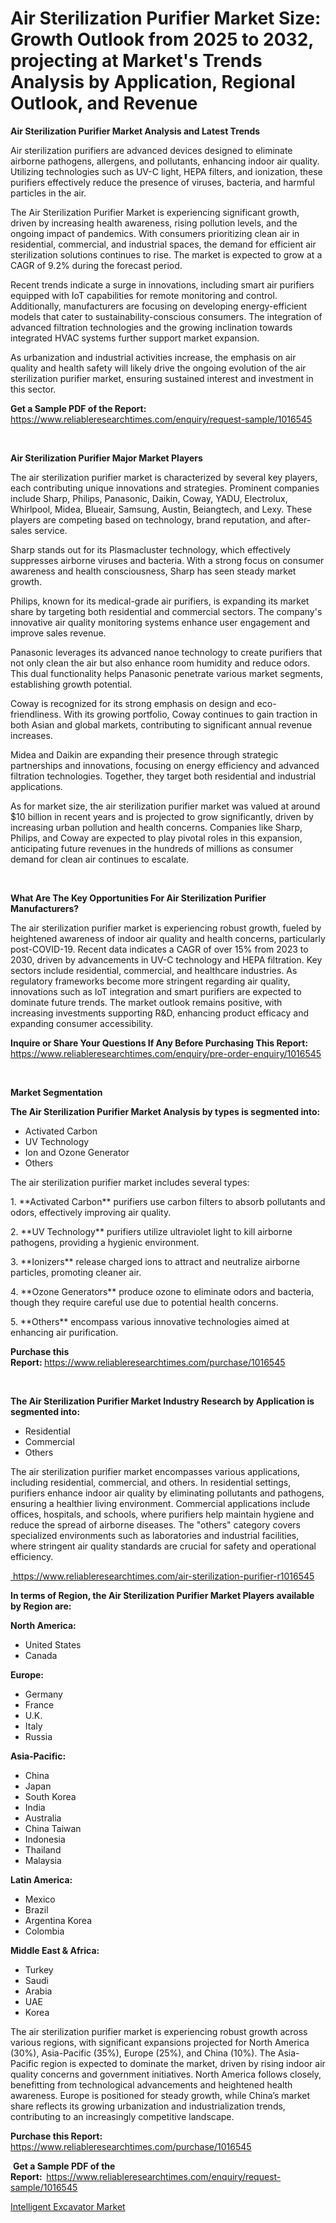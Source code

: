 <p><h1>Air Sterilization Purifier Market Size: Growth Outlook from 2025 to 2032, projecting at Market's Trends Analysis by Application, Regional Outlook, and Revenue</h1></p><p><strong>Air Sterilization Purifier Market Analysis and Latest Trends</strong></p>
<p><p>Air sterilization purifiers are advanced devices designed to eliminate airborne pathogens, allergens, and pollutants, enhancing indoor air quality. Utilizing technologies such as UV-C light, HEPA filters, and ionization, these purifiers effectively reduce the presence of viruses, bacteria, and harmful particles in the air.</p><p>The Air Sterilization Purifier Market is experiencing significant growth, driven by increasing health awareness, rising pollution levels, and the ongoing impact of pandemics. With consumers prioritizing clean air in residential, commercial, and industrial spaces, the demand for efficient air sterilization solutions continues to rise. The market is expected to grow at a CAGR of 9.2% during the forecast period. </p><p>Recent trends indicate a surge in innovations, including smart air purifiers equipped with IoT capabilities for remote monitoring and control. Additionally, manufacturers are focusing on developing energy-efficient models that cater to sustainability-conscious consumers. The integration of advanced filtration technologies and the growing inclination towards integrated HVAC systems further support market expansion. </p><p>As urbanization and industrial activities increase, the emphasis on air quality and health safety will likely drive the ongoing evolution of the air sterilization purifier market, ensuring sustained interest and investment in this sector.</p></p>
<p><strong>Get a Sample PDF of the Report:&nbsp;</strong> <a href="https://www.reliableresearchtimes.com/enquiry/request-sample/1016545?utm_campaign=2199&utm_medium=2&utm_source=Github&utm_content=ia&utm_term=17022025&utm_id=air-sterilization-purifier">https://www.reliableresearchtimes.com/enquiry/request-sample/1016545</a></p>
<p>&nbsp;</p>
<p><strong>Air Sterilization Purifier Major Market Players</strong></p>
<p><p>The air sterilization purifier market is characterized by several key players, each contributing unique innovations and strategies. Prominent companies include Sharp, Philips, Panasonic, Daikin, Coway, YADU, Electrolux, Whirlpool, Midea, Blueair, Samsung, Austin, Beiangtech, and Lexy. These players are competing based on technology, brand reputation, and after-sales service.</p><p>Sharp stands out for its Plasmacluster technology, which effectively suppresses airborne viruses and bacteria. With a strong focus on consumer awareness and health consciousness, Sharp has seen steady market growth.</p><p>Philips, known for its medical-grade air purifiers, is expanding its market share by targeting both residential and commercial sectors. The company's innovative air quality monitoring systems enhance user engagement and improve sales revenue.</p><p>Panasonic leverages its advanced nanoe technology to create purifiers that not only clean the air but also enhance room humidity and reduce odors. This dual functionality helps Panasonic penetrate various market segments, establishing growth potential.</p><p>Coway is recognized for its strong emphasis on design and eco-friendliness. With its growing portfolio, Coway continues to gain traction in both Asian and global markets, contributing to significant annual revenue increases.</p><p>Midea and Daikin are expanding their presence through strategic partnerships and innovations, focusing on energy efficiency and advanced filtration technologies. Together, they target both residential and industrial applications.</p><p>As for market size, the air sterilization purifier market was valued at around $10 billion in recent years and is projected to grow significantly, driven by increasing urban pollution and health concerns. Companies like Sharp, Philips, and Coway are expected to play pivotal roles in this expansion, anticipating future revenues in the hundreds of millions as consumer demand for clean air continues to escalate.</p></p>
<p>&nbsp;</p>
<p><strong>What Are The Key Opportunities For Air Sterilization Purifier Manufacturers?</strong></p>
<p><p>The air sterilization purifier market is experiencing robust growth, fueled by heightened awareness of indoor air quality and health concerns, particularly post-COVID-19. Recent data indicates a CAGR of over 15% from 2023 to 2030, driven by advancements in UV-C technology and HEPA filtration. Key sectors include residential, commercial, and healthcare industries. As regulatory frameworks become more stringent regarding air quality, innovations such as IoT integration and smart purifiers are expected to dominate future trends. The market outlook remains positive, with increasing investments supporting R&D, enhancing product efficacy and expanding consumer accessibility.</p></p>
<p><strong>Inquire or Share Your Questions If Any Before Purchasing This Report:</strong> <a href="https://www.reliableresearchtimes.com/enquiry/pre-order-enquiry/1016545?utm_campaign=2199&utm_medium=2&utm_source=Github&utm_content=ia&utm_term=17022025&utm_id=air-sterilization-purifier">https://www.reliableresearchtimes.com/enquiry/pre-order-enquiry/1016545</a></p>
<p>&nbsp;</p>
<p><strong>Market Segmentation</strong></p>
<p><strong>The Air Sterilization Purifier Market Analysis by types is segmented into:</strong></p>
<p><ul><li>Activated Carbon</li><li>UV Technology</li><li>Ion and Ozone Generator</li><li>Others</li></ul></p>
<p><p>The air sterilization purifier market includes several types: </p><p>1. **Activated Carbon** purifiers use carbon filters to absorb pollutants and odors, effectively improving air quality. </p><p>2. **UV Technology** purifiers utilize ultraviolet light to kill airborne pathogens, providing a hygienic environment. </p><p>3. **Ionizers** release charged ions to attract and neutralize airborne particles, promoting cleaner air. </p><p>4. **Ozone Generators** produce ozone to eliminate odors and bacteria, though they require careful use due to potential health concerns. </p><p>5. **Others** encompass various innovative technologies aimed at enhancing air purification.</p></p>
<p><strong>Purchase this Report:&nbsp;</strong><a href="https://www.reliableresearchtimes.com/purchase/1016545?utm_campaign=2199&utm_medium=2&utm_source=Github&utm_content=ia&utm_term=17022025&utm_id=air-sterilization-purifier">https://www.reliableresearchtimes.com/purchase/1016545</a></p>
<p>&nbsp;</p>
<p><strong>The Air Sterilization Purifier Market Industry Research by Application is segmented into:</strong></p>
<p><ul><li>Residential</li><li>Commercial</li><li>Others</li></ul></p>
<p><p>The air sterilization purifier market encompasses various applications, including residential, commercial, and others. In residential settings, purifiers enhance indoor air quality by eliminating pollutants and pathogens, ensuring a healthier living environment. Commercial applications include offices, hospitals, and schools, where purifiers help maintain hygiene and reduce the spread of airborne diseases. The "others" category covers specialized environments such as laboratories and industrial facilities, where stringent air quality standards are crucial for safety and operational efficiency.</p></p>
<p><a href="https://www.reliableresearchtimes.com/air-sterilization-purifier-r1016545?utm_campaign=2199&utm_medium=2&utm_source=Github&utm_content=ia&utm_term=17022025&utm_id=air-sterilization-purifier">&nbsp;https://www.reliableresearchtimes.com/air-sterilization-purifier-r1016545</a></p>
<p><strong>In terms of Region, the Air Sterilization Purifier Market Players available by Region are:</strong></p>
<p>
    <p> <strong> North America: </strong>
        <ul>
            <li>United States</li>
            <li>Canada</li>
        </ul>
        </p> 
    <p> <strong> Europe: </strong>
        <ul>
            <li>Germany</li>
            <li>France</li>
            <li>U.K.</li>
            <li>Italy</li>
            <li>Russia</li>
        </ul>
        </p> 
    <p> <strong> Asia-Pacific: </strong>
        <ul>
            <li>China</li>
            <li>Japan</li>
            <li>South Korea</li>
            <li>India</li>
            <li>Australia</li>
            <li>China Taiwan</li>
            <li>Indonesia</li>
            <li>Thailand</li>
            <li>Malaysia</li>
        </ul>
        </p> 
    <p> <strong> Latin America: </strong>
        <ul>
            <li>Mexico</li>
            <li>Brazil</li>
            <li>Argentina Korea</li>
            <li>Colombia</li>
        </ul>
        </p> 
    <p> <strong> Middle East & Africa: </strong>
        <ul>
            <li>Turkey</li>
            <li>Saudi</li>
            <li>Arabia</li>
            <li>UAE</li>
            <li>Korea</li>
        </ul>
    </p>
    </p>
<p><p>The air sterilization purifier market is experiencing robust growth across various regions, with significant expansions projected for North America (30%), Asia-Pacific (35%), Europe (25%), and China (10%). The Asia-Pacific region is expected to dominate the market, driven by rising indoor air quality concerns and government initiatives. North America follows closely, benefitting from technological advancements and heightened health awareness. Europe is positioned for steady growth, while China’s market share reflects its growing urbanization and industrialization trends, contributing to an increasingly competitive landscape.</p></p>
<p><strong>Purchase this Report: </strong><a href="https://www.reliableresearchtimes.com/purchase/1016545?utm_campaign=2199&utm_medium=2&utm_source=Github&utm_content=ia&utm_term=17022025&utm_id=air-sterilization-purifier">https://www.reliableresearchtimes.com/purchase/1016545</a></p>
<p>&nbsp;<strong>Get a Sample PDF of the Report:&nbsp;&nbsp;</strong><a href="https://www.reliableresearchtimes.com/enquiry/request-sample/1016545?utm_campaign=2199&utm_medium=2&utm_source=Github&utm_content=ia&utm_term=17022025&utm_id=air-sterilization-purifier">https://www.reliableresearchtimes.com/enquiry/request-sample/1016545</a></p>
<p><strong></strong></p>
<p><p><a href="https://github.com/LilianFaulkner65/Market-Research-Report-List-1/blob/main/intelligent-excavator-market.md?utm_campaign=2199&utm_medium=2&utm_source=Github&utm_content=ia&utm_term=17022025&utm_id=air-sterilization-purifier">Intelligent Excavator Market</a></p></p>